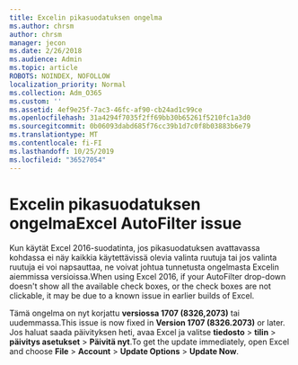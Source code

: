 ```yaml
---
title: Excelin pikasuodatuksen ongelma
ms.author: chrsm
author: chrsm
manager: jecon
ms.date: 2/26/2018
ms.audience: Admin
ms.topic: article
ROBOTS: NOINDEX, NOFOLLOW
localization_priority: Normal
ms.collection: Adm_O365
ms.custom: ''
ms.assetid: 4ef9e25f-7ac3-46fc-af90-cb24ad1c99ce
ms.openlocfilehash: 31a4294f7035f2ff69bb30b65261f5210fc1a3d0
ms.sourcegitcommit: 0b06093dabd685f76cc39b1d7c0f8b03883b6e79
ms.translationtype: MT
ms.contentlocale: fi-FI
ms.lasthandoff: 10/25/2019
ms.locfileid: "36527054"
---
```

# <a name="excel-autofilter-issue"></a><span data-ttu-id="cee9a-102">Excelin pikasuodatuksen ongelma</span><span class="sxs-lookup"><span data-stu-id="cee9a-102">Excel AutoFilter issue</span></span>

<span data-ttu-id="cee9a-103">Kun käytät Excel 2016-suodatinta, jos pikasuodatuksen avattavassa kohdassa ei näy kaikkia käytettävissä olevia valinta ruutuja tai jos valinta ruutuja ei voi napsauttaa, ne voivat johtua tunnetusta ongelmasta Excelin aiemmissa versioissa.</span><span class="sxs-lookup"><span data-stu-id="cee9a-103">When using Excel 2016, if your AutoFilter drop-down doesn't show all the available check boxes, or the check boxes are not clickable, it may be due to a known issue in earlier builds of Excel.</span></span> 
  
<span data-ttu-id="cee9a-104">Tämä ongelma on nyt korjattu **versiossa 1707 (8326,2073)** tai uudemmassa.</span><span class="sxs-lookup"><span data-stu-id="cee9a-104">This issue is now fixed in **Version 1707 (8326.2073)** or later.</span></span> <span data-ttu-id="cee9a-105">Jos haluat saada päivityksen heti, avaa Excel ja valitse **tiedosto** \> **tilin** \> **päivitys asetukset** \> **Päivitä nyt**.</span><span class="sxs-lookup"><span data-stu-id="cee9a-105">To get the update immediately, open Excel and choose **File** \> **Account** \> **Update Options** \> **Update Now**.</span></span>
  


